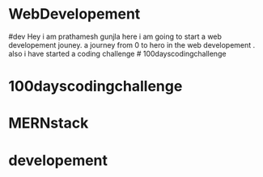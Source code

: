 # WebDevelopement
#dev
Hey i am prathamesh gunjla here i am going to start a web developement jouney. a journey from 0 to hero in the web developement .
also i have started a coding challenge # 100dayscodingchallenge
# 100dayscodingchallenge
# MERNstack
# developement
